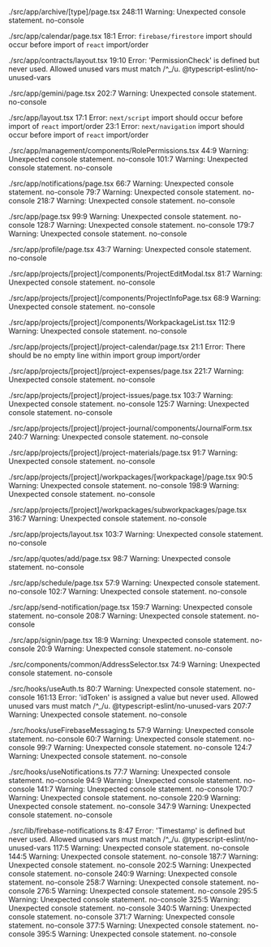 ./src/app/archive/[type]/page.tsx
248:11  Warning: Unexpected console statement.  no-console

./src/app/calendar/page.tsx
18:1  Error: `firebase/firestore` import should occur before import of `react`  import/order

./src/app/contracts/layout.tsx
19:10  Error: 'PermissionCheck' is defined but never used. Allowed unused vars must match /^_/u.  @typescript-eslint/no-unused-vars

./src/app/gemini/page.tsx
202:7  Warning: Unexpected console statement.  no-console

./src/app/layout.tsx
17:1  Error: `next/script` import should occur before import of `react`  import/order
23:1  Error: `next/navigation` import should occur before import of `react`  import/order

./src/app/management/components/RolePermissions.tsx
44:9  Warning: Unexpected console statement.  no-console
101:7  Warning: Unexpected console statement.  no-console

./src/app/notifications/page.tsx
66:7  Warning: Unexpected console statement.  no-console
79:7  Warning: Unexpected console statement.  no-console
218:7  Warning: Unexpected console statement.  no-console

./src/app/page.tsx
99:9  Warning: Unexpected console statement.  no-console
128:7  Warning: Unexpected console statement.  no-console
179:7  Warning: Unexpected console statement.  no-console

./src/app/profile/page.tsx
43:7  Warning: Unexpected console statement.  no-console

./src/app/projects/[project]/components/ProjectEditModal.tsx
81:7  Warning: Unexpected console statement.  no-console

./src/app/projects/[project]/components/ProjectInfoPage.tsx
68:9  Warning: Unexpected console statement.  no-console

./src/app/projects/[project]/components/WorkpackageList.tsx
112:9  Warning: Unexpected console statement.  no-console

./src/app/projects/[project]/project-calendar/page.tsx
21:1  Error: There should be no empty line within import group  import/order

./src/app/projects/[project]/project-expenses/page.tsx
221:7  Warning: Unexpected console statement.  no-console

./src/app/projects/[project]/project-issues/page.tsx
103:7  Warning: Unexpected console statement.  no-console
125:7  Warning: Unexpected console statement.  no-console

./src/app/projects/[project]/project-journal/components/JournalForm.tsx
240:7  Warning: Unexpected console statement.  no-console

./src/app/projects/[project]/project-materials/page.tsx
91:7  Warning: Unexpected console statement.  no-console

./src/app/projects/[project]/workpackages/[workpackage]/page.tsx
90:5  Warning: Unexpected console statement.  no-console
198:9  Warning: Unexpected console statement.  no-console

./src/app/projects/[project]/workpackages/subworkpackages/page.tsx
316:7  Warning: Unexpected console statement.  no-console

./src/app/projects/layout.tsx
103:7  Warning: Unexpected console statement.  no-console

./src/app/quotes/add/page.tsx
98:7  Warning: Unexpected console statement.  no-console

./src/app/schedule/page.tsx
57:9  Warning: Unexpected console statement.  no-console
102:7  Warning: Unexpected console statement.  no-console

./src/app/send-notification/page.tsx
159:7  Warning: Unexpected console statement.  no-console
208:7  Warning: Unexpected console statement.  no-console

./src/app/signin/page.tsx
18:9  Warning: Unexpected console statement.  no-console
20:9  Warning: Unexpected console statement.  no-console

./src/components/common/AddressSelector.tsx
74:9  Warning: Unexpected console statement.  no-console

./src/hooks/useAuth.ts
80:7  Warning: Unexpected console statement.  no-console
161:13  Error: 'idToken' is assigned a value but never used. Allowed unused vars must match /^_/u.  @typescript-eslint/no-unused-vars
207:7  Warning: Unexpected console statement.  no-console

./src/hooks/useFirebaseMessaging.ts
57:9  Warning: Unexpected console statement.  no-console
60:7  Warning: Unexpected console statement.  no-console
99:7  Warning: Unexpected console statement.  no-console
124:7  Warning: Unexpected console statement.  no-console

./src/hooks/useNotifications.ts
77:7  Warning: Unexpected console statement.  no-console
94:9  Warning: Unexpected console statement.  no-console
141:7  Warning: Unexpected console statement.  no-console
170:7  Warning: Unexpected console statement.  no-console
220:9  Warning: Unexpected console statement.  no-console
347:9  Warning: Unexpected console statement.  no-console

./src/lib/firebase-notifications.ts
8:47  Error: 'Timestamp' is defined but never used. Allowed unused vars must match /^_/u.  @typescript-eslint/no-unused-vars
117:5  Warning: Unexpected console statement.  no-console
144:5  Warning: Unexpected console statement.  no-console
187:7  Warning: Unexpected console statement.  no-console
202:5  Warning: Unexpected console statement.  no-console
240:9  Warning: Unexpected console statement.  no-console
258:7  Warning: Unexpected console statement.  no-console
276:5  Warning: Unexpected console statement.  no-console
295:5  Warning: Unexpected console statement.  no-console
325:5  Warning: Unexpected console statement.  no-console
340:5  Warning: Unexpected console statement.  no-console
371:7  Warning: Unexpected console statement.  no-console
377:5  Warning: Unexpected console statement.  no-console
395:5  Warning: Unexpected console statement.  no-console
